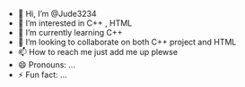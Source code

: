 - 👋 Hi, I’m @Jude3234
- 👀 I’m interested in C++ , HTML
- 🌱 I’m currently learning C++
- 💞️ I’m looking to collaborate on both C++ project and HTML
- 📫 How to reach me just add me up plewse 
- 😄 Pronouns: ...
- ⚡ Fun fact: ...

<!---
Jude3234/Jude3234 is a ✨ special ✨ repository because its `README.md` (this file) appears on your GitHub profile.
You can click the Preview link to take a look at your changes.
--->
